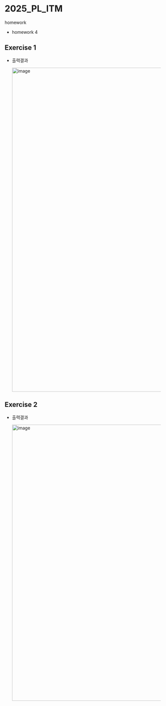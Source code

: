# 2025_PL_ITM
homework

+ homework 4

## Exercise 1
+ 출력결과

  <img width="2708" height="1042" alt="image" src="https://github.com/user-attachments/assets/5f66f803-0f58-4bd7-90a8-903c455a5422" />


## Exercise 2
+ 출력결과

  <img width="1914" height="888" alt="image" src="https://github.com/user-attachments/assets/0215ef4e-aa88-4add-8d58-4ba38dddcff5" />

